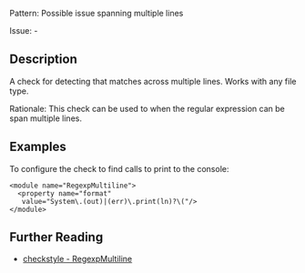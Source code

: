 Pattern: Possible issue spanning multiple lines

Issue: -

## Description

A check for detecting that matches across multiple lines. Works with any file type. 

Rationale: This check can be used to when the regular expression can be span multiple lines. 

## Examples

To configure the check to find calls to print to the console: 
    
    
    <module name="RegexpMultiline">
      <property name="format"
       value="System\.(out)|(err)\.print(ln)?\("/>
    </module>

## Further Reading

* [checkstyle - RegexpMultiline](http://checkstyle.sourceforge.net/config_regexp.html#RegexpMultiline)